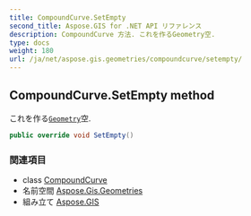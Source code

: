 ```yaml
---
title: CompoundCurve.SetEmpty
second_title: Aspose.GIS for .NET API リファレンス
description: CompoundCurve 方法. これを作るGeometry空.
type: docs
weight: 180
url: /ja/net/aspose.gis.geometries/compoundcurve/setempty/
---
```

## CompoundCurve.SetEmpty method

これを作る[`Geometry`](../../geometry/)空.

```csharp
public override void SetEmpty()
```

### 関連項目

* class [CompoundCurve](../)
* 名前空間 [Aspose.Gis.Geometries](../../compoundcurve/)
* 組み立て [Aspose.GIS](../../../)


